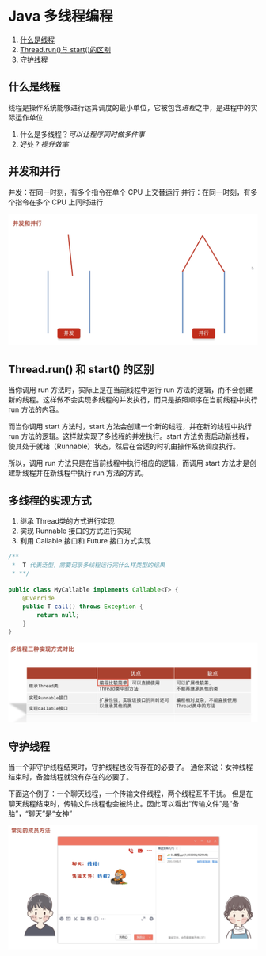 # Java 多线程编程
1. [什么是线程](#什么是线程)
2. [Thread.run()与 start()的区别](#threadrun-和-start-的区别)
3. [守护线程](#守护线程)

## 什么是线程
线程是操作系统能够进行运算调度的最小单位，它被包含*进程*之中，是进程中的实际运作单位
1. 什么是多线程？*可以让程序同时做多件事*
2. 好处？*提升效率*

## 并发和并行
并发：在同一时刻，有多个指令在单个 CPU 上交替运行
并行：在同一时刻，有多个指令在多个 CPU 上同时进行

![并发](images/concurrence.png)

## Thread.run() 和 start() 的区别
当你调用 run 方法时，实际上是在当前线程中运行 run 方法的逻辑，而不会创建新的线程。这样做不会实现多线程的并发执行，而只是按照顺序在当前线程中执行 run 方法的内容。

而当你调用 start 方法时，start 方法会创建一个新的线程，并在新的线程中执行 run 方法的逻辑。这样就实现了多线程的并发执行。start 方法负责启动新线程，使其处于就绪（Runnable）状态，然后在合适的时机由操作系统调度执行。

所以，调用 run 方法只是在当前线程中执行相应的逻辑，而调用 start 方法才是创建新线程并在新线程中执行 run 方法的方式。

## 多线程的实现方式
1. 继承 Thread类的方式进行实现
2. 实现 Runnable 接口的方式进行实现
3. 利用 Callable 接口和 Future 接口方式实现


```java
/**
 *  T 代表泛型，需要记录多线程运行完什么样类型的结果
 * **/

public class MyCallable implements Callable<T> {
    @Override
    public T call() throws Exception {
        return null;
    }
}

```

![](images/多线程对比.png)

## 守护线程
当一个非守护线程结束时，守护线程也没有存在的必要了。
通俗来说：女神线程结束时，备胎线程就没有存在的必要了。

<p>下面这个例子：一个聊天线程，一个传输文件线程，两个线程互不干扰。
但是在聊天线程结束时，传输文件线程也会被终止。因此可以看出“传输文件”是“备胎”，“聊天”是“女神”</p>

![](images/守护线程.png)